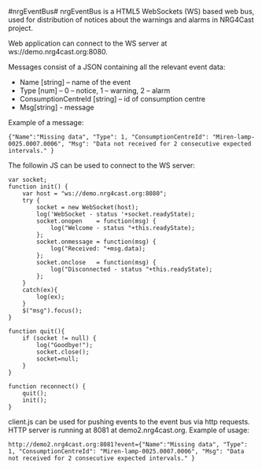 #nrgEventBus#
nrgEventBus is a HTML5 WebSockets (WS) based web bus, used for distribution of notices about the warnings and alarms in NRG4Cast project. 

Web application can connect to the WS server at ws://demo.nrg4cast.org:8080.

Messages consist of a JSON containing all the relevant event data:
*	Name [string] – name of the event
*	Type [num] – 0 – notice, 1 – warning, 2 – alarm
*	ConsumptionCentreId [string] – id of consumption centre
*	Msg[string] - message

Example of a message:
```
{"Name":"Missing data", "Type": 1, "ConsumptionCentreId": "Miren-lamp-0025.0007.0006", "Msg": "Data not received for 2 consecutive expected intervals." }
```

The followin JS can be used to connect to the WS server:

```
var socket;
function init() {
	var host = "ws://demo.nrg4cast.org:8080";
	try {
		socket = new WebSocket(host);
		log('WebSocket - status '+socket.readyState);
		socket.onopen    = function(msg) { 
			log("Welcome - status "+this.readyState); 
		};
		socket.onmessage = function(msg) { 
			log("Received: "+msg.data); 
		};
		socket.onclose   = function(msg) { 
			log("Disconnected - status "+this.readyState); 
		};
	}
	catch(ex){ 
		log(ex); 
	}
	$("msg").focus();
}

function quit(){
	if (socket != null) {
		log("Goodbye!");
		socket.close();
		socket=null;
	}
}

function reconnect() {
	quit();
	init();
}
```

client.js can be used for pushing events to the event bus via http requests. HTTP server is running at 8081 at demo2.nrg4cast.org. Example of usage:
```
http://demo2.nrg4cast.org:8081?event={"Name":"Missing data", "Type": 1, "ConsumptionCentreId": "Miren-lamp-0025.0007.0006", "Msg": "Data not received for 2 consecutive expected intervals." }
```

